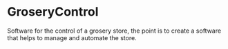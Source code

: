 # GroseryControl
Software for the control of a grosery store, the point is to create a software that helps to manage and automate the store.
